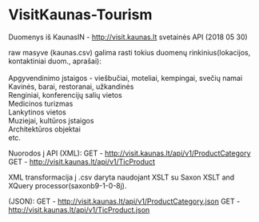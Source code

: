# VisitKaunas-Tourism

Duomenys iš KaunasIN - http://visit.kaunas.lt svetainės API (2018 05 30)<br>

raw masyve (kaunas.csv) galima rasti tokius duomenų rinkinius(lokacijos, kontaktiniai duom., aprašai):
<br><br>
Apgyvendinimo įstaigos - viešbučiai, moteliai, kempingai, svečių namai<br>
Kavinės, barai, restoranai, užkandinės<br>
Renginiai, konferencijų salių vietos<br>
Medicinos turizmas<br>
Lankytinos vietos<br>
Muziejai, kultūros įstaigos<br>
Architektūros objektai<br>
etc.<br>


Nuorodos į API (XML): 
GET - http://visit.kaunas.lt/api/v1/ProductCategory
GET - http://visit.kaunas.lt/api/v1/TicProduct<br>

XML transformacija į .csv daryta naudojant XSLT su Saxon XSLT and XQuery processor(saxonb9-1-0-8j).<br>

(JSON):
GET - http://visit.kaunas.lt/api/v1/ProductCategory.json
GET - http://visit.kaunas.lt/api/v1/TicProduct.json
